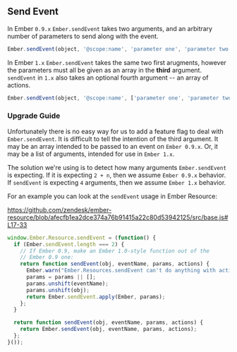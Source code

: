 ## Send Event

In Ember `0.9.x` `Ember.sendEvent` takes two arguments, and an arbitrary number of parameters to send along with the event.

```js
Ember.sendEvent(object, '@scope:name', 'parameter one', 'parameter two');
```

In Ember `1.x` `Ember.sendEvent` takes the same two first arugments, however the parameters must all be given as an array in the **third** argument. `sendEvent` in `1.x` also takes an optional fourth argument -- an array of actions.

```js
Ember.sendEvent(object, '@scope:name', ['parameter one', 'parameter two']);
```
### Upgrade Guide

Unfortunately there is no easy way for us to add a feature flag to deal with `Ember.sendEvent`. It is difficult to tell the intention of the third argument.
It may be an array intended to be passed to an event on `Ember 0.9.x`. Or, it may be a list of arguments, intended for use in `Ember 1.x`.

The solution we're using is to detect how many arguments `Ember.sendEvent` is expecting. If it is expecting `2 + n`, then we assume `Ember 0.9.x` behavior. If `sendEvent` is expecting `4` arguments, then we assume `Ember 1.x` behavior.

For an example you can look at the `sendEvent` usage in Ember Resource:

https://github.com/zendesk/ember-resource/blob/afecfb1ea2dce374a76b91415a22c80d53942125/src/base.js#L17-33

```js
window.Ember.Resource.sendEvent = (function() {
  if (Ember.sendEvent.length === 2) {
    // If Ember 0.9, make an Ember 1.0-style function out of the
    // Ember 0.9 one:
    return function sendEvent(obj, eventName, params, actions) {
      Ember.warn("Ember.Resources.sendEvent can't do anything with actions on Ember 0.9", !actions);
      params = params || [];
      params.unshift(eventName);
      params.unshift(obj);
      return Ember.sendEvent.apply(Ember, params);
    };
  }

  return function sendEvent(obj, eventName, params, actions) {
    return Ember.sendEvent(obj, eventName, params, actions);
  };
}());
```
